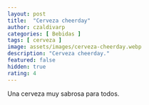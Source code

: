 ```yaml
---
layout: post
title:  "Cerveza cheerday"
author: czaldivarp
categories: [ Bebidas ]
tags: [ cerveza ]
image: assets/images/cerveza-cheerday.webp
description: "Cerveza cheerday."
featured: false
hidden: true
rating: 4
---
```


Una cerveza muy sabrosa para todos.